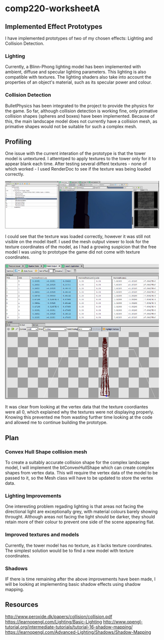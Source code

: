 # comp220-worksheetA

## Implemented Effect Prototypes
I have implemented prototypes of two of my chosen effects: Lighting and Collision Detection.

### Lighting
Currently, a Blinn-Phong lighting model has been implemented with ambient, diffuse and specular lighting parameters. This lighting is also compatible with textures. The lighting shaders also take into account the properties of an object's material, such as its specular power and colour.

### Collision Detection
BulletPhysics has been integrated to the project to provide the physics for the game. So far, although collision detection is working fine, only primative collision shapes (spheres and boxes) have been implemented. Because of this, the main landscape model does not currently have a collision mesh, as primative shapes would not be suitable for such a complex mesh.

## Profiling
One issue with the current interation of the prototype is that the tower model is untextured. I attemtped to apply textures to the tower only for it to appear blank each time. After testing several diffent textures - none of which worked - I used RenderDoc to see if the texture was being loaded correctly.

![Textures loading](ReadmeResources/towerTexture.png)

I could see that the texture was loaded correctly, however it was still not visible on the model itself. I used the mesh output viewer to look for the texture coordinates of the model, as I had a growing suspicion that the free model I was using to prototype the game did not come with texture coordinates. 

![No texture coordinates](ReadmeResources/towerTextureCoords.png)

It was clear from looking at the vertex data that the texture coordiantes were all 0, which explained why the textures were not displaying properly. Knowing this prevented me from wasting further time looking at the code and allowed me to continue building the prototype. 


## Plan
### Convex Hull Shape collision mesh
To create a suitably accurate collision shape for the complex landscape model, I will implement the btConvexHullShape which can create complex shapes from vertex data. This will require the vertex data of the model to be passed to it, so the Mesh class will have to be updated to store the vertex data.

### Lighting Improvements
One interesting problem regading lighting is that areas not facing the directional light are exceptionally grey, with material colours barely showing throught. Although areas not facing the light should be darker, they should retain more of their colour to prevent one side of the scene appearing flat.

### Improved textures and models
Currently, the tower model has no texture, as it lacks texture coordinates. The simplest solution would be to find a new model with texture coordinates.

### Shadows
IF there is time remaining after the above improvements have been made, I will be looking at implementing basic shadow effects using shadow mapping. 

## Resources
http://www.peroxide.dk/papers/collision/collision.pdf
https://learnopengl.com/Lighting/Basic-Lighting
http://www.opengl-tutorial.org/intermediate-tutorials/tutorial-16-shadow-mapping/
https://learnopengl.com/Advanced-Lighting/Shadows/Shadow-Mapping




